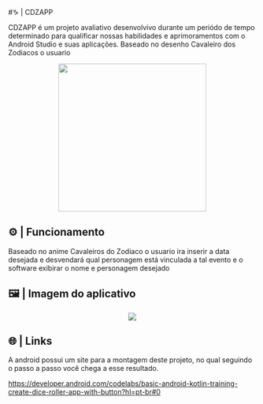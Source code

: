 #♑ | CDZAPP

CDZAPP é um projeto avaliativo desenvolvivo durante um periódo de tempo determinado para qualificar nossas habilidades e aprimoramentos com o Android Studio e suas aplicações. Baseado no desenho Cavaleiro dos Zodiacos o usuario 

<div align="center">
<img width="300" height="300" src="https://user-images.githubusercontent.com/86070257/227068295-d498cc03-499b-4cac-b5b2-fddd4fda32c0.png">
</div>

## ⚙️ | Funcionamento

 Baseado no anime Cavaleiros do Zodiaco o usuario ira inserir a data desejada e desvendará qual personagem está vinculada a tal evento e o software exibirar o nome e personagem desejado 

## 🖼️ | Imagem do aplicativo
<div align="center">
<img src="./imagensreadme/DiceRoller.png">
  </div>
  
## 🌐 | Links
A android possui um site para a montagem deste projeto, no qual seguindo o passo a passo você chega a esse resultado.

https://developer.android.com/codelabs/basic-android-kotlin-training-create-dice-roller-app-with-button?hl=pt-br#0
